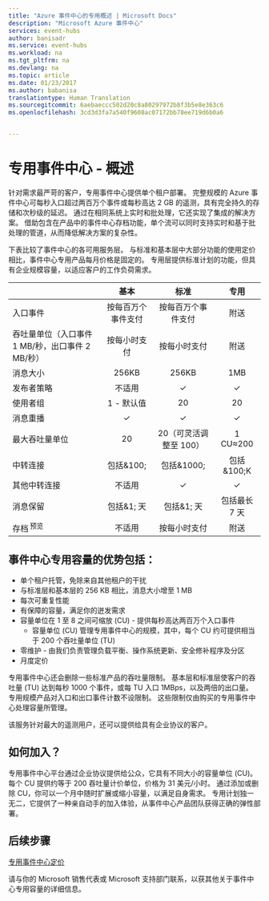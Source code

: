 ```yaml
---
title: "Azure 事件中心的专用概述 | Microsoft Docs"
description: "Microsoft Azure 事件中心"
services: event-hubs
author: banisadr
ms.service: event-hubs
ms.workload: na
ms.tgt_pltfrm: na
ms.devlang: na
ms.topic: article
ms.date: 01/23/2017
ms.author: babanisa
translationtype: Human Translation
ms.sourcegitcommit: 6aebaeccc502d20c8a80297972b8f3b5e8e363c6
ms.openlocfilehash: 3cd3d3fa7a540f9608ac07172bb78ee719d6b0a6


---
```



# <a name="dedicated-event-hubs--an-overview"></a>专用事件中心 - 概述

针对需求最严苛的客户，专用事件中心提供单个租户部署。 完整规模的 Azure 事件中心可每秒入口超过两百万个事件或每秒高达 2 GB 的遥测，具有完全持久的存储和次秒级的延迟。 通过在相同系统上实时和批处理，它还实现了集成的解决方案。 借助包含在产品中的事件中心存档功能，单个流可以同时支持实时和基于批处理的管道，从而降低解决方案的复杂性。

下表比较了事件中心的各可用服务层。 与标准和基本层中大部分功能的使用定价相比，事件中心专用产品每月价格是固定的。 专用层提供标准计划的功能，但具有企业规模容量，以适应客户的工作负荷需求。

|  | 基本 | 标准 | 专用 |
| --- |:---:|:---:|:---:|
| 入口事件 | 按每百万个事件支付 | 按每百万个事件支付 | 附送 |
| 吞吐量单位（入口事件 1 MB/秒，出口事件 2 MB/秒） | 按每小时支付 | 按每小时支付 | 附送 |
| 消息大小 | 256KB | 256KB | 1MB |
| 发布者策略 | 不适用 | ✓ | ✓ |     
| 使用者组 | 1 - 默认值 | 20 | 20 |
| 消息重播 | ✓ | ✓ | ✓ |
| 最大吞吐量单位 | 20 | 20（可灵活调整至 100）  | 1 CU≈200 |
| 中转连接 | 包括&100; | 包括&1000; | 包括&100;K |
| 其他中转连接 | 不适用 | ✓ | ✓ |
| 消息保留 | 包括&1; 天 | 包括&1; 天 | 包括最长 7 天 |
| 存档 <sup>预览</sup> | 不适用  | 按每小时支付 | 附送 |

## <a name="benefits-of-event-hubs-at-dedicated-capacity-include"></a>事件中心专用容量的优势包括：

* 单个租户托管，免除来自其他租户的干扰
* 与标准层和基本层的 256 KB 相比，消息大小增至 1 MB
* 每次可重复性能
* 有保障的容量，满足你的迸发需求
* 容量单位在 1 至 8 之间可缩放 (CU) - 提供每秒高达两百万个入口事件
  * 容量单位 (CU) 管理专用事件中心的规模，其中，每个 CU 约可提供相当于 200 个吞吐量单位 (TU)
* 零维护 - 由我们负责管理负载平衡、操作系统更新、安全修补程序及分区
* 月度定价

专用事件中心还会删除一些标准产品的吞吐量限制。 基本层和标准层使客户的吞吐量 (TU) 达到每秒 1000 个事件，或每 TU 入口 1MBps，以及两倍的出口量。 专用规模产品对入口和出口事件计数不设限制。 这些限制仅由购买的专用事件中心处理容量所管理。

该服务针对最大的遥测用户，还可以提供给具有企业协议的客户。

## <a name="how-to-onboard"></a>如何加入？

专用事件中心平台通过企业协议提供给公众，它具有不同大小的容量单位 (CU)。 每个 CU 提供约等于 200 吞吐量计价单位，价格为 31 美元/小时。 通过添加或删除 CU，你可以一个月中随时扩展或缩小容量，以满足自身需求。 专用计划独一无二，它提供了一种亲自动手的加入体验，从事件中心产品团队获得正确的弹性部署。 


## <a name="next-steps"></a>后续步骤

[专用事件中心定价](https://azure.microsoft.com/en-us/pricing/details/event-hubs/)

请与你的 Microsoft 销售代表或 Microsoft 支持部门联系，以获其他关于事件中心专用容量的详细信息。


<!--HONumber=Jan17_HO4-->


